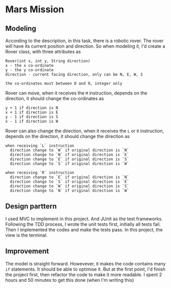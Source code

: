 Mars Mission
====================

## Modeling

According to the description, in this task, there is a robotic rover. The rover will have its current position and direction. So when modeling it, I'd create a Rover class, with three attributes as 

```
Rover(int x, int y, String direction)
x - the x co-ordinate
y - the y co-ordinate
direction - current facing direction, only can be N, E, W, S

the co-ordinates must between 0 and 9, integer only
```

Rover can move, when it receives the `M` instruction, depends on the direction, it should change the co-ordinates as
```
y + 1 if direction is N
x + 1 if direction is E
y - 1 if direction is S
x - 1 if direction is W
```

Rover can also change the direction, when it receives the `L` or `R` instruction, depends on the direction, it should change the direction as
```
when receiving `L` instruction
  direction change to `W` if original direction is `N`
  direction change to `N` if original direction is `E`
  direction change to `E` if original direction is `S`
  direction change to `S` if original direction is `W`

when receiving `R` instruction
  direction change to `E` if original direction is `N`
  direction change to `S` if original direction is `E`
  direction change to `W` if original direction is `S`
  direction change to `N` if original direction is `W`
```

## Design parttern
I used MVC to implement in this project. And JUnit as the test frameworks. Following the TDD process, I wrote the unit tests first, initially all tests fail. Then I implemented the codes and make the tests pass. In this project, the view is the terminal.

## Improvement
The model is straight forward. Howevever, it makes the code contains many `if` statements. It should be able to optimise it. But at the first point, I'd finish the project first, then refactor the code to make it more readable. I spent 2 hours and 50 minutes to get this done (when I'm writing this)
